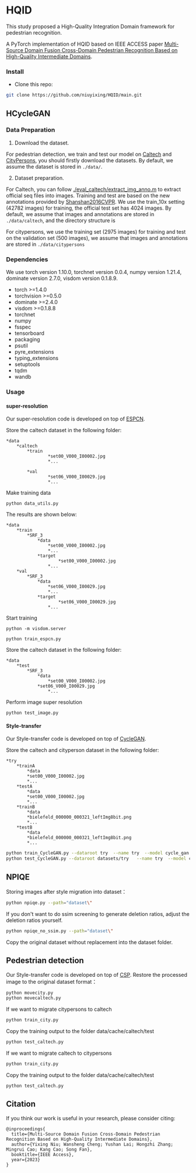# HQID
This study proposed a High-Quality Integration Domain framework for pedestrian recognition. 



A PyTorch implementation of HQID based on IEEE ACCESS paper 
[Multi-Source Domain Fusion Cross-Domain Pedestrian Recognition Based on High-Quality Intermediate Domains](https://ieeexplore.ieee.org/document/10188821?source=authoralert).
### Install

- Clone this repo:

```bash
git clone https://github.com/niuyixing/HQID/main.git
```
## HCycleGAN
### Data Preparation

1. Download the dataset.

 For pedestrian detection, we train and test our model on [Caltech](http://www.vision.caltech.edu/Image_Datasets/CaltechPedestrians/) and [CityPersons](https://bitbucket.org/shanshanzhang/citypersons), you should firstly download the datasets. By default, we assume the dataset is stored in `./data/`.

2. Dataset preparation.

 For Caltech, you can follow [./eval_caltech/extract_img_anno.m](./eval_caltech/extract_img_anno.m) to extract official seq files into images. Training and test are based on the new annotations provided by [Shanshan2016CVPR](https://www.mpi-inf.mpg.de/departments/computer-vision-and-multimodal-computing/research/people-detection-pose-estimation-and-tracking/how-far-are-we-from-solving-pedestrian-detection/). We use the train_10x setting (42782 images) for training, the official test set has 4024 images. By default, we assume that images and annotations are stored in `./data/caltech`, and the directory structure is

For citypersons, we use the training set (2975 images) for training and test on the validation set (500 images), we assume that images and annotations are stored in  `./data/citypersons`

### Dependencies
We use torch version 1.10.0, torchnet version 0.0.4, numpy version 1.21.4, dominate version 2.7.0, visdom version 0.1.8.9.
* torch                           >=1.4.0
* torchvision	     >=0.5.0
* dominate	     >=2.4.0
* visdom	                     >=0.1.8.8
* torchnet                      
* numpy		 
* fsspec
* tensorboard
* packaging
* psutil
* pyre_extensions
* typing_extensions
* setuptools
* tqdm
* wandb

### Usage
#### super-resolution
Our super-resolution code is developed on top of [ESPCN](https://github.com/leftthomas/ESPCN).




Store the caltech dataset in the following folder:

```
*data
	*caltech
		*train
        		*set00_V000_I00002.jpg
        		*...

		*val
        		*set06_V000_I00029.jpg
        		*...
```

Make training data

```
python data_utils.py
```

The results are shown below:

```
*data
	*train
		*SRF_3
			*data
        		*set00_V000_I00002.jpg
        		*...
			*target
            		*set00_V000_I00002.jpg
        		*...
	*val
		*SRF_3
			*data
        		*set06_V000_I00029.jpg
        		*...
			*target
            		*set06_V000_I00029.jpg
        		*...
```

Start training

```
python -m visdom.server

python train_espcn.py
```

Store the caltech dataset in the following folder:

```
*data
	*test
		*SRF_3
			*data
        		*set00_V000_I00002.jpg
			*set06_V000_I00029.jpg
        		*...
```

Perform image super resolution

```
python test_image.py
```

#### Style-transfer

Our Style-transfer code is developed on top of [CycleGAN](https://github.com/junyanz/pytorch-CycleGAN-and-pix2pix).

Store the caltech and cityperson dataset in the following folder:
```
*try
	*trainA
		*data
		*set00_V000_I00002.jpg
		*...
	*testA
		*data
		*set00_V000_I00002.jpg
		*...
	*trainB
		*data
		*bielefeld_000000_000321_leftImg8bit.png
		*...
	*testB
		*data
		*bielefeld_000000_000321_leftImg8bit.png
		*...
```


```bash
python train_CycleGAN.py --dataroot try  --name try  --model cycle_gan --pool_size 50 --no_dropout  --crop_size 640  --preprocess crop 
python test_CycleGAN.py --dataroot datasets/try   --name try  --model cycle_gan --phase test --no_dropout --preprocess none --load_size 640
```

## NPIQE
Storing images after style migration into dataset：

```bash
python npiqe.py --path="dataset\"
```
If you don't want to do ssim screening to generate deletion ratios, adjust the deletion ratios yourself.
```bash
python npiqe_no_ssim.py --path="dataset\"
```
Copy the original dataset without replacement into the dataset folder.
## Pedestrian detection
Our Style-transfer code is developed on top of [CSP](https://github.com/liuwei16/CSP).
Restore the processed image to the original dataset format：

```bash
python movecity.py
python movecaltech.py
```
If we want to migrate citypersons to caltech

```bash
python train_city.py
```
Copy the training output to the folder data/cache/caltech/test

```bash
python test_caltech.py
```
If we want to migrate caltech to citypersons

```bash
python train_city.py
```
Copy the training output to the folder data/cache/caltech/test

```bash
python test_caltech.py
```

## Citation
If you think our work is useful in your research, please consider citing:
```
@inproceedings{
  title={Multi-Source Domain Fusion Cross-Domain Pedestrian Recognition Based on High-Quality Intermediate Domains},
  author={Yixing Niu; Wansheng Cheng; Yushan Lai; Hongzhi Zhang; Mingrui Cao; Kang Cao; Song Fan},
  booktitle={IEEE Access},
  year={2023}
}
```
